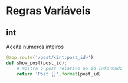 # Regras Variáveis
## int

Aceita números inteiros

```python
@app.route('/post/<int:post_id>')
def show_post(post_id):
    # mostra o post relativo ao id informado
    return 'Post {}'.format(post_id)
```

